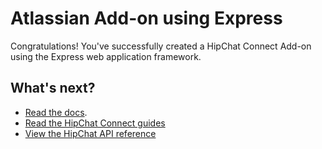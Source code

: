 # Atlassian Add-on using Express

Congratulations! You've successfully created a HipChat Connect Add-on using the Express web application framework.

## What's next?

* [Read the docs](https://bitbucket.org/atlassian/atlassian-connect-express/src/master/README.md#markdown-header-install-dependencies).
* [Read the HipChat Connect guides](https://developer.atlassian.com/hipchat/guide)
* [View the HipChat API reference](https://www.hipchat.com/docs/apiv2)